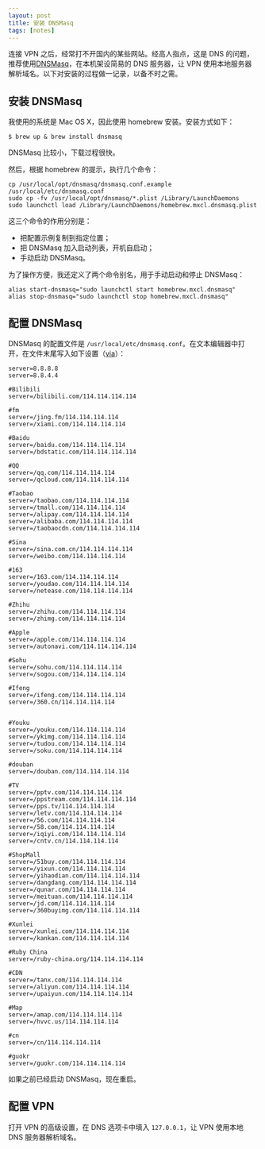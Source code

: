 ```yaml
---
layout: post
title: 安装 DNSMasq
tags: [notes]
---
```


连接 VPN 之后，经常打不开国内的某些网站。经高人指点，这是 DNS 的问题，推荐使用[DNSMasq](http://www.thekelleys.org.uk/dnsmasq/doc.html)，在本机架设简易的 DNS 服务器，让 VPN 使用本地服务器解析域名。以下对安装的过程做一记录，以备不时之需。

## 安装 DNSMasq

我使用的系统是 Mac OS X，因此使用 homebrew 安装。安装方式如下：
    
    $ brew up & brew install dnsmasq
    
DNSMasq 比较小，下载过程很快。

然后，根据 homebrew 的提示，执行几个命令：
    
    cp /usr/local/opt/dnsmasq/dnsmasq.conf.example /usr/local/etc/dnsmasq.conf
    sudo cp -fv /usr/local/opt/dnsmasq/*.plist /Library/LaunchDaemons
    sudo launchctl load /Library/LaunchDaemons/homebrew.mxcl.dnsmasq.plist
    

这三个命令的作用分别是：

  * 把配置示例复制到指定位置；
  * 把 DNSMasq 加入启动列表，开机自启动；
  * 手动启动 DNSMasq。

为了操作方便，我还定义了两个命令别名，用于手动启动和停止 DNSMasq：
    
    alias start-dnsmasq="sudo launchctl start homebrew.mxcl.dnsmasq"
    alias stop-dnsmasq="sudo launchctl stop homebrew.mxcl.dnsmasq"
    

## 配置 DNSMasq

DNSMasq 的配置文件是 `/usr/local/etc/dnsmasq.conf`。在文本编辑器中打开，在文件末尾写入如下设置（[via](https://ruby-china.org/topics/20270)）：
    
    server=8.8.8.8
    server=8.8.4.4
    
    #Bilibili
    server=/bilibili.com/114.114.114.114
    
    #fm
    server=/jing.fm/114.114.114.114
    server=/xiami.com/114.114.114.114
    
    #Baidu
    server=/baidu.com/114.114.114.114
    server=/bdstatic.com/114.114.114.114
    
    #QQ
    server=/qq.com/114.114.114.114
    server=/qcloud.com/114.114.114.114
    
    #Taobao
    server=/taobao.com/114.114.114.114
    server=/tmall.com/114.114.114.114
    server=/alipay.com/114.114.114.114
    server=/alibaba.com/114.114.114.114
    server=/taobaocdn.com/114.114.114.114
    
    #Sina
    server=/sina.com.cn/114.114.114.114
    server=/weibo.com/114.114.114.114
    
    #163
    server=/163.com/114.114.114.114
    server=/youdao.com/114.114.114.114
    server=/netease.com/114.114.114.114
    
    #Zhihu
    server=/zhihu.com/114.114.114.114
    server=/zhimg.com/114.114.114.114
    
    #Apple
    server=/apple.com/114.114.114.114
    server=/autonavi.com/114.114.114.114
    
    #Sohu
    server=/sohu.com/114.114.114.114
    server=/sogou.com/114.114.114.114
    
    #Ifeng
    server=/ifeng.com/114.114.114.114
    server=/360.cn/114.114.114.114
    
    
    #Youku
    server=/youku.com/114.114.114.114
    server=/ykimg.com/114.114.114.114
    server=/tudou.com/114.114.114.114
    server=/soku.com/114.114.114.114
    
    #douban
    server=/douban.com/114.114.114.114
    
    #TV
    server=/pptv.com/114.114.114.114
    server=/ppstream.com/114.114.114.114
    server=/pps.tv/114.114.114.114
    server=/letv.com/114.114.114.114
    server=/56.com/114.114.114.114
    server=/58.com/114.114.114.114
    server=/iqiyi.com/114.114.114.114
    server=/cntv.cn/114.114.114.114
    
    #ShopMall
    server=/51buy.com/114.114.114.114
    server=/yixun.com/114.114.114.114
    server=/yihaodian.com/114.114.114.114
    server=/dangdang.com/114.114.114.114
    server=/qunar.com/114.114.114.114
    server=/meituan.com/114.114.114.114
    server=/jd.com/114.114.114.114
    server=/360buyimg.com/114.114.114.114
    
    #Xunlei
    server=/xunlei.com/114.114.114.114
    server=/kankan.com/114.114.114.114
    
    #Ruby China
    server=/ruby-china.org/114.114.114.114
    
    #CDN
    server=/tanx.com/114.114.114.114
    server=/aliyun.com/114.114.114.114
    server=/upaiyun.com/114.114.114.114
    
    #Map
    server=/amap.com/114.114.114.114
    server=/hvvc.us/114.114.114.114
    
    #cn
    server=/cn/114.114.114.114
    
    #guokr
    server=/guokr.com/114.114.114.114
    

如果之前已经启动 DNSMasq，现在重启。

## 配置 VPN

打开 VPN 的高级设置，在 DNS 选项卡中填入 `127.0.0.1`，让 VPN 使用本地 DNS 服务器解析域名。
